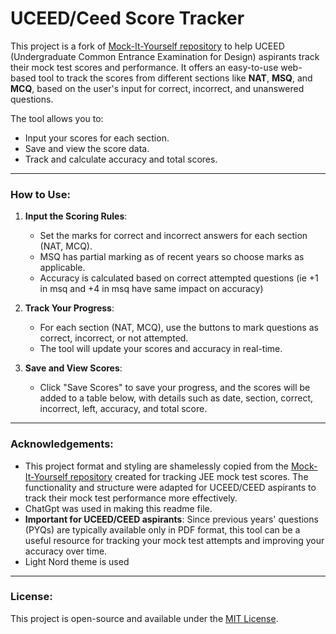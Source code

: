 # UCEED/Ceed Score Tracker

This project is a fork of [Mock-It-Yourself repository](https://github.com/krishiv1545/Mock-It-Yourself/) to help UCEED (Undergraduate Common Entrance Examination for Design) aspirants track their mock test scores and performance. It offers an easy-to-use web-based tool to track the scores from different sections like **NAT**, **MSQ**, and **MCQ**, based on the user's input for correct, incorrect, and unanswered questions.

The tool allows you to:
- Input your scores for each section.
- Save and view the score data.
- Track and calculate accuracy and total scores.

---

### How to Use:

1. **Input the Scoring Rules**:
   - Set the marks for correct and incorrect answers for each section (NAT, MCQ).
   - MSQ has partial marking as of recent years so choose marks as applicable.
   - Accuracy is calculated based on correct attempted questions (ie +1 in msq and +4 in msq have same impact on accuracy)

2. **Track Your Progress**:
   - For each section (NAT, MCQ), use the buttons to mark questions as correct, incorrect, or not attempted.
   - The tool will update your scores and accuracy in real-time.

3. **Save and View Scores**:
   - Click "Save Scores" to save your progress, and the scores will be added to a table below, with details such as date, section, correct, incorrect, left, accuracy, and total score.
   
---

### Acknowledgements:

- This project format and styling are shamelessly copied from the [Mock-It-Yourself repository](https://github.com/krishiv1545/Mock-It-Yourself/) created for tracking JEE mock test scores. The functionality and structure were adapted for UCEED/CEED aspirants to track their mock test performance more effectively. 
- ChatGpt was used in making this readme file.
- **Important for UCEED/CEED aspirants**: Since previous years' questions (PYQs) are typically available only in PDF format, this tool can be a useful resource for tracking your mock test attempts and improving your accuracy over time.
- Light Nord theme is used 

---

### License:
This project is open-source and available under the [MIT License](LICENSE).
